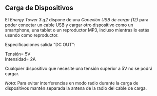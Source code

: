 ## Carga de Dispositivos

El *Energy Tower 3 g2* dispone de una *Conexión USB de carga (12)*  para poder conectar un cable USB y cargar otro dispositivo como un smartphone, una tablet o un reproductor MP3, incluso mientras lo estás usando como reproductor.

Especificaciones salida "DC OUT": <br>

Tensión= 5V <br>
Intensidad= 2A

Cualquier dispositivo que necesite una tensión superior a 5V no se podrá cargar.

*Nota:* Para evitar interferencias en modo radio durante la carga de dispositivos mantén separada la antena de la radio del cable de carga.
